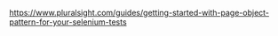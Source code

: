 https://www.pluralsight.com/guides/getting-started-with-page-object-pattern-for-your-selenium-tests
